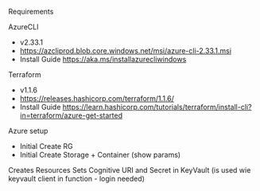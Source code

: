 Requirements

AzureCLI

- v2.33.1
- https://azcliprod.blob.core.windows.net/msi/azure-cli-2.33.1.msi
- Install Guide https://aka.ms/installazurecliwindows

Terraform

- v1.1.6
- https://releases.hashicorp.com/terraform/1.1.6/
- Install Guide https://learn.hashicorp.com/tutorials/terraform/install-cli?in=terraform/azure-get-started

Azure setup

- Initial Create RG
- Initial Create Storage + Container (show params)

Creates Resources
Sets Cognitive URI and Secret in KeyVault (is used wie keyvault client in function - login needed)